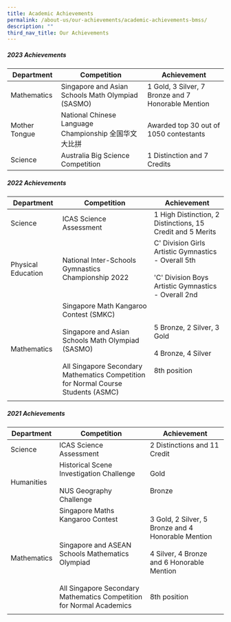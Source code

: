 ```yaml
---
title: Academic Achievements
permalink: /about-us/our-achievements/academic-achievements-bmss/
description: ""
third_nav_title: Our Achievements
---
```

##### 2023 Achievements

| Department | Competition | Achievement |
| -------- | -------- | -------- |
| Mathematics | Singapore and Asian Schools Math Olympiad (SASMO)  | 1 Gold, 3 Silver, 7 Bronze and 7 Honorable Mention  |
| Mother Tongue|National Chinese Language Championship 全国华文大比拼  |Awarded top 30 out of 1050 contestants|
| Science | Australia Big Science Competition | 1 Distinction and 7 Credits |

##### 2022 Achievements

| Department | Competition | Achievement |
| -------- | -------- | -------- |
| Science | ICAS Science Assessment  | 1 High Distinction, 2 Distinctions, 15 Credit and 5 Merits  |
| Physical Education |National Inter-Schools Gymnastics Championship 2022 | C' Division Girls Artistic Gymnastics - Overall 5th<br><br> 'C' Division Boys Artistic Gymnastics - Overall 2nd|
| Mathematics| Singapore Math Kangaroo Contest (SMKC)<br><br>Singapore and Asian Schools Math Olympiad (SASMO)<br><br>All Singapore Secondary Mathematics Competition for Normal Course Students (ASMC) |5 Bronze, 2 Silver, 3 Gold<br><br>4 Bronze, 4 Silver<br><br>8th position|
||||

##### 2021 Achievements

| Department | Competition | Achievement |
| -------- | -------- | -------- |
| Science     | ICAS Science Assessment    | 2 Distinctions and 11 Credit  |
|Humanities |Historical Scene Investigation Challenge <br><br> NUS Geography Challenge | Gold <br><br> Bronze|
| Mathematics| Singapore Maths Kangaroo Contest<br><br><br>Singapore and ASEAN Schools Mathematics Olympiad<br><br><br>All Singapore Secondary Mathematics Competition for Normal Academics|3 Gold, 2 Silver, 5 Bronze and 4 Honorable Mention<br><br>4 Silver, 4 Bronze and 6 Honorable Mention<br><br><br>8th position|
||||